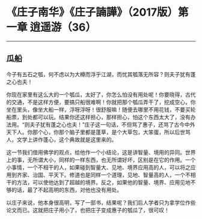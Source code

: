 # 《庄子南华》《庄子諵譁》（2017版）第一章 逍遥游（36）

------

## 瓜船

今子有五石之瓠，何不虑以为大樽而浮乎江湖，而忧其瓠落无所容？则夫子犹有蓬之心也夫！

你现在家里有这么大的一个瓠瓜，太好了，你怎么怕没有用处呢！你要晓得，古代的交通，不是这样方便，要搞只船很难啊！你就把那个瓠瓜弄干了，挖成空心，你坐在里头，像坐大船一样，浮呀浮呀！很舒服嘛！随便去哪里不用花钱，不要买轮船票，到处都可以玩。结果你还这样担心，那样担心，怕这个东西太大了，没有办法用。“则夫子犹有蓬之心也夫！”庄子这一句话，不但骂了惠子，还骂了古今中外天下人。你那个心，你那个脑子里都是蓬草，是个大草包，大笨蛋，所以后世骂人，文学上讲作蓬心，这个典故就是这里来的。

这一节我们借用佛学的观点，给他作一个小结论，这是讲智量、境用的异同。世界上的事，无所谓大小，同样的一样东西，也无所谓好坏，区别是在它的作用。一个小事情，一个不相干的人，如果碰到智量大、见地、境界应用高的人，可以将之应用到齐家、治国、平天下。修道也是同样一个道理，见地、智量高的人，一个不相干的方法，可以使他达到了超越的境界。反之，如果他的智量、境界、应用见地不够的话，最了不起高明的东西，对他也没有用处。

以庄子来说，他本身很高明，写了一部书，结果呢？我们后人学者只为拿学位作些论文而已。这就把庄子用小了，也把庄子变成惠子的瓠瓜了，很可叹！